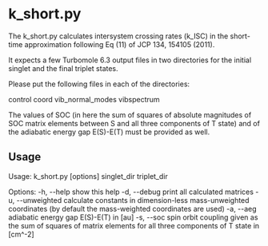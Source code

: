 k_short.py
==========

The k_short.py calculates intersystem crossing rates (k_ISC) in the short-time
approximation following Eq (11) of JCP 134, 154105 (2011).

It expects a few Turbomole 6.3 output files in two directories for the initial
singlet and the final triplet states.

Please put the following files in each of the directories:

control
coord
vib_normal_modes
vibspectrum

The values of SOC (in here the sum of squares of absolute magnitudes of SOC
matrix elements between S and all three components of T state) and of the
adiabatic energy gap E(S)-E(T) must be provided as well.

## Usage ##

Usage: k_short.py [options] singlet_dir triplet_dir

Options:
  -h, --help       show this help
  -d, --debug      print all calculated matrices
  -u, --unweighted calculate constants in dimension-less mass-unweighted
                   coordinates (by default the mass-weighted coordinates are used)
  -a, --aeg        adiabatic energy gap E(S)-E(T) in [au]
  -s, --soc        spin orbit coupling given as the sum of squares of matrix
                   elements for all three components of T state in [cm^-2]
